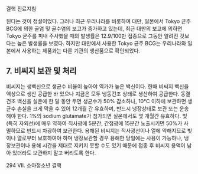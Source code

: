 결핵 진료지침

된다는 것이 정설이었다. 그러나 최근 우리나라를 비롯하여 대만, 일본에서 Tokyo 균주 BCG에 의한 골염 및 골수염의 보고가 증가하고 있는데, 최근 대만의 보고에 의하면 Tokyo 균주를 피내 주사했을 때의 발생률은 12.9/100만 접종으로 그동안 알려진 것보다는 높은 발생률을 보였다. 하지만 대만에서 사용한 Tokyo 균주 BCG는 우리나라와 일본에서 사용하는 제품과는 다른 기관의 생산품으로 확인되었다.

## 7. 비씨지 보관 및 처리

비씨지는 생백신으로 생균수 비율이 높아야 역가가 높은 백신이다. 한때 비씨지 백신을 액상으로 생산 공급한 바 있으나 지금은 모두 냉동건조 상태로 생산하여 공급한다. 동결건조 백신을 실온에 한 달 동안 두면 생균수가 50% 감소하나, 10°C 이하에 보관하면 생균수 손실을 크게 막을 수 있어 12개월 간 유효하며, 반드시 냉장상태로 보관 또는 운송해야 한다. 1%의 sodium glutamate가 첨가되면 실온에서도 몇 개월간 유효하다. 빛(특히 자외선)에 매우 약하여 직사광에 5분간, 간접광에 15분간 노출시키면 50%가 사멸하므로 반드시 차광하여 보관한다.
용해된 비씨지는 직사광선이나 열에 약해지므로 빛이나 열로부터 보호하여야 하며 냉장보관할 경우 용해한 당일에는 사용이 가능하나, 냉장보관이나 용해 시간을 제대로 지키지 못할 수도 있기 때문에 접종 후 비씨지 용액이 남아 있더라도 보관하지 말고 버리도록 한다.

<PAGE>294
VII. 소아청소년 결핵